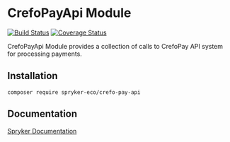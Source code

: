 # CrefoPayApi Module
[![Build Status](https://travis-ci.org/spryker-eco/crefo-pay-api.svg)](https://travis-ci.org/spryker-eco/crefo-pay-api)
[![Coverage Status](https://coveralls.io/repos/github/spryker-eco/crefo-pay-api/badge.svg)](https://coveralls.io/github/spryker-eco/crefo-pay-api)

CrefoPayApi Module provides a collection of calls to CrefoPay API system for processing payments. 

## Installation

```
composer require spryker-eco/crefo-pay-api
```

## Documentation

[Spryker Documentation](https://academy.spryker.com/developing_with_spryker/module_guide/modules.html)
